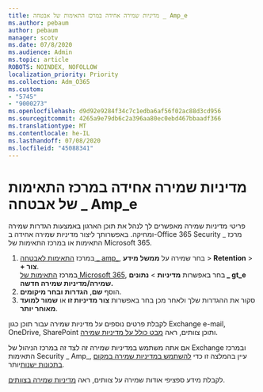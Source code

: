 ```yaml
---
title: מדיניות שמירה אחידה במרכז התאימות של אבטחה _ Amp_e
ms.author: pebaum
author: pebaum
manager: scotv
ms.date: 07/8/2020
ms.audience: Admin
ms.topic: article
ROBOTS: NOINDEX, NOFOLLOW
localization_priority: Priority
ms.collection: Adm_O365
ms.custom:
- "5745"
- "9000273"
ms.openlocfilehash: d9d92e9284f34c7c1edba6af56f02ac88d3cd956
ms.sourcegitcommit: 4265a9e79db6c2a396aa80ec0ebd467bbaadf366
ms.translationtype: MT
ms.contentlocale: he-IL
ms.lasthandoff: 07/08/2020
ms.locfileid: "45088341"
---
```

# <a name="unified-retention-policies-in-the-security--compliance-center"></a>מדיניות שמירה אחידה במרכז התאימות של אבטחה _ Amp_e

פריטי מדיניות שמירה מאפשרים לך לנהל את תוכן הארגון באמצעות הגדרות שמירה ומחיקה. באפשרותך ליצור מדיניות שמירה אחידה ב-Office 365 Security _ מרכז התאימות או במרכז התאימות של Microsoft 365. 

1. במרכז [התאימות לאבטחה _ amp_](https://go.microsoft.com/fwlink/p/?linkid=2077143), בחר שמירה על **ממשל מידע**  >  **Retention**  >  **+ צור**. <br/>
    במרכז [התאימות של Microsoft 365](https://go.microsoft.com/fwlink/p/?linkid=2077149), בחר באפשרות **מדיניות**  >  **נתונים _ gt_e שמירה/מדיניות שמירה חדשה.**
2. הוסף **שם**, **הגדרות** **ובחר מיקומים**.
3. סקור את ההגדרות שלך ולאחר מכן בחר באפשרות **צור מדיניות זו** או **שמור למועד מאוחר יותר**.  
      
לקבלת פרטים נוספים על מדיניות שמירה עבור תוכן כגון Exchange e-mail, OneDrive, SharePoint ותוכן צוותים, ראה [מבט כולל על מדיניות שמירה](https://go.microsoft.com/fwlink/?linkid=2127785).  
    
אם אתה משתמש במדיניות שמירה זה לצד זה במרכז הניהול של Exchange ובמרכז התאימות Security _ Amp_, עיין בהמלצה זו כדי [להשתמש במדיניות שמירה במקום בתכונות ישנות](https://docs.microsoft.com/microsoft-365/compliance/retention-policies?view=o365-worldwide#use-a-retention-policy-instead-of-older-features)יותר.  
    
לקבלת מידע ספציפי אודות שמירה על צוותים, ראה [מדיניות שמירה בצוותים](https://docs.microsoft.com/microsoftteams/retention-policies).